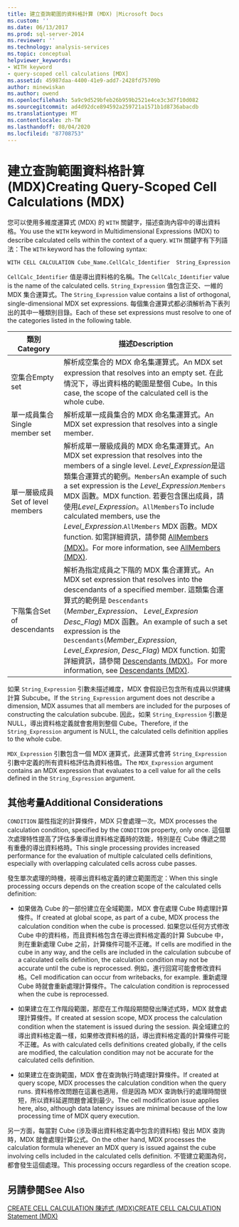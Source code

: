 ```yaml
---
title: 建立查詢範圍的資料格計算 (MDX) |Microsoft Docs
ms.custom: ''
ms.date: 06/13/2017
ms.prod: sql-server-2014
ms.reviewer: ''
ms.technology: analysis-services
ms.topic: conceptual
helpviewer_keywords:
- WITH keyword
- query-scoped cell calculations [MDX]
ms.assetid: 45987daa-4400-41e9-add7-2428fd75709b
author: minewiskan
ms.author: owend
ms.openlocfilehash: 5a9c9d529bfeb26b959b2521e4ce3c3d7f10d082
ms.sourcegitcommit: ad4d92dce894592a259721a1571b1d8736abacdb
ms.translationtype: MT
ms.contentlocale: zh-TW
ms.lasthandoff: 08/04/2020
ms.locfileid: "87708753"
---
```

# <a name="creating-query-scoped-cell-calculations-mdx"></a><span data-ttu-id="3f732-102">建立查詢範圍資料格計算 (MDX)</span><span class="sxs-lookup"><span data-stu-id="3f732-102">Creating Query-Scoped Cell Calculations (MDX)</span></span>
  <span data-ttu-id="3f732-103">您可以使用多維度運算式 (MDX) 的 `WITH` 關鍵字，描述查詢內容中的導出資料格。</span><span class="sxs-lookup"><span data-stu-id="3f732-103">You use the `WITH` keyword in Multidimensional Expressions (MDX) to describe calculated cells within the context of a query.</span></span> <span data-ttu-id="3f732-104">`WITH` 關鍵字有下列語法：</span><span class="sxs-lookup"><span data-stu-id="3f732-104">The `WITH` keyword has the following syntax:</span></span>  
  
```  
WITH CELL CALCULATION Cube_Name.CellCalc_Identifier  String_Expression  
```  
  
 <span data-ttu-id="3f732-105">`CellCalc_Identifier` 值是導出資料格的名稱。</span><span class="sxs-lookup"><span data-stu-id="3f732-105">The `CellCalc_Identifier` value is the name of the calculated cells.</span></span> <span data-ttu-id="3f732-106">`String_Expression` 值包含正交、一維的 MDX 集合運算式。</span><span class="sxs-lookup"><span data-stu-id="3f732-106">The `String_Expression` value contains a list of orthogonal, single-dimensional MDX set expressions.</span></span> <span data-ttu-id="3f732-107">每個集合運算式都必須解析為下表列出的其中一種類別目錄。</span><span class="sxs-lookup"><span data-stu-id="3f732-107">Each of these set expressions must resolve to one of the categories listed in the following table.</span></span>  
  
|<span data-ttu-id="3f732-108">類別</span><span class="sxs-lookup"><span data-stu-id="3f732-108">Category</span></span>|<span data-ttu-id="3f732-109">描述</span><span class="sxs-lookup"><span data-stu-id="3f732-109">Description</span></span>|  
|--------------|-----------------|  
|<span data-ttu-id="3f732-110">空集合</span><span class="sxs-lookup"><span data-stu-id="3f732-110">Empty set</span></span>|<span data-ttu-id="3f732-111">解析成空集合的 MDX 命名集運算式。</span><span class="sxs-lookup"><span data-stu-id="3f732-111">An MDX set expression that resolves into an empty set.</span></span> <span data-ttu-id="3f732-112">在此情況下，導出資料格的範圍是整個 Cube。</span><span class="sxs-lookup"><span data-stu-id="3f732-112">In this case, the scope of the calculated cell is the whole cube.</span></span>|  
|<span data-ttu-id="3f732-113">單一成員集合</span><span class="sxs-lookup"><span data-stu-id="3f732-113">Single member set</span></span>|<span data-ttu-id="3f732-114">解析成單一成員集合的 MDX 命名集運算式。</span><span class="sxs-lookup"><span data-stu-id="3f732-114">An MDX set expression that resolves into a single member.</span></span>|  
|<span data-ttu-id="3f732-115">單一層級成員</span><span class="sxs-lookup"><span data-stu-id="3f732-115">Set of level members</span></span>|<span data-ttu-id="3f732-116">解析成單一層級成員的 MDX 命名集運算式。</span><span class="sxs-lookup"><span data-stu-id="3f732-116">An MDX set expression that resolves into the members of a single level.</span></span> <span data-ttu-id="3f732-117">*Level_Expression*是這類集合運算式的範例。`Members`</span><span class="sxs-lookup"><span data-stu-id="3f732-117">An example of such a set expression is the *Level_Expression*.`Members`</span></span> <span data-ttu-id="3f732-118">MDX 函數。</span><span class="sxs-lookup"><span data-stu-id="3f732-118">MDX function.</span></span> <span data-ttu-id="3f732-119">若要包含匯出成員，請使用*Level_Expression*。`AllMembers`</span><span class="sxs-lookup"><span data-stu-id="3f732-119">To include calculated members, use the *Level_Expression*.`AllMembers`</span></span> <span data-ttu-id="3f732-120">MDX 函數。</span><span class="sxs-lookup"><span data-stu-id="3f732-120">MDX function.</span></span> <span data-ttu-id="3f732-121">如需詳細資訊，請參閱 [AllMembers &#40;MDX&#41;](/sql/mdx/allmembers-mdx)。</span><span class="sxs-lookup"><span data-stu-id="3f732-121">For more information, see [AllMembers &#40;MDX&#41;](/sql/mdx/allmembers-mdx).</span></span>|  
|<span data-ttu-id="3f732-122">下階集合</span><span class="sxs-lookup"><span data-stu-id="3f732-122">Set of descendants</span></span>|<span data-ttu-id="3f732-123">解析為指定成員之下階的 MDX 集合運算式。</span><span class="sxs-lookup"><span data-stu-id="3f732-123">An MDX set expression that resolves into the descendants of a specified member.</span></span> <span data-ttu-id="3f732-124">這類集合運算式的範例是 `Descendants` (*Member_Expression*、 *Level_Expresion* *Desc_Flag*) MDX 函數。</span><span class="sxs-lookup"><span data-stu-id="3f732-124">An example of such a set expression is the `Descendants`(*Member_Expression*, *Level_Expresion*, *Desc_Flag*) MDX function.</span></span> <span data-ttu-id="3f732-125">如需詳細資訊，請參閱 [Descendants &#40;MDX&#41;](/sql/mdx/descendants-mdx)。</span><span class="sxs-lookup"><span data-stu-id="3f732-125">For more information, see [Descendants &#40;MDX&#41;](/sql/mdx/descendants-mdx).</span></span>|  
  
 <span data-ttu-id="3f732-126">如果 `String_Expression` 引數未描述維度，MDX 會假設已包含所有成員以供建構計算 Subcube。</span><span class="sxs-lookup"><span data-stu-id="3f732-126">If the `String_Expression` argument does not describe a dimension, MDX assumes that all members are included for the purposes of constructing the calculation subcube.</span></span> <span data-ttu-id="3f732-127">因此，如果 `String_Expression` 引數是 NULL，導出資料格定義就會套用到整個 Cube。</span><span class="sxs-lookup"><span data-stu-id="3f732-127">Therefore, if the `String_Expression` argument is NULL, the calculated cells definition applies to the whole cube.</span></span>  
  
 <span data-ttu-id="3f732-128">`MDX_Expression` 引數包含一個 MDX 運算式，此運算式會將 `String_Expression` 引數中定義的所有資料格評估為資料格值。</span><span class="sxs-lookup"><span data-stu-id="3f732-128">The `MDX_Expression` argument contains an MDX expression that evaluates to a cell value for all the cells defined in the `String_Expression` argument.</span></span>  
  
## <a name="additional-considerations"></a><span data-ttu-id="3f732-129">其他考量</span><span class="sxs-lookup"><span data-stu-id="3f732-129">Additional Considerations</span></span>  
 <span data-ttu-id="3f732-130">`CONDITION` 屬性指定的計算條件，MDX 只會處理一次。</span><span class="sxs-lookup"><span data-stu-id="3f732-130">MDX processes the calculation condition, specified by the `CONDITION` property, only once.</span></span> <span data-ttu-id="3f732-131">這個單次處理特性提高了評估多重導出資料格定義時的效能，特別是在 Cube 傳遞之間有重疊的導出資料格時。</span><span class="sxs-lookup"><span data-stu-id="3f732-131">This single processing provides increased performance for the evaluation of multiple calculated cells definitions, especially with overlapping calculated cells across cube passes.</span></span>  
  
 <span data-ttu-id="3f732-132">發生單次處理的時機，視導出資料格定義的建立範圍而定：</span><span class="sxs-lookup"><span data-stu-id="3f732-132">When this single processing occurs depends on the creation scope of the calculated cells definition:</span></span>  
  
-   <span data-ttu-id="3f732-133">如果做為 Cube 的一部份建立在全域範圍，MDX 會在處理 Cube 時處理計算條件。</span><span class="sxs-lookup"><span data-stu-id="3f732-133">If created at global scope, as part of a cube, MDX process the calculation condition when the cube is processed.</span></span> <span data-ttu-id="3f732-134">如果您以任何方式修改 Cube 中的資料格，而且資料格包含在導出資料格定義的計算 Subcube 中，則在重新處理 Cube 之前，計算條件可能不正確。</span><span class="sxs-lookup"><span data-stu-id="3f732-134">If cells are modified in the cube in any way, and the cells are included in the calculation subcube of a calculated cells definition, the calculation condition may not be accurate until the cube is reprocessed.</span></span> <span data-ttu-id="3f732-135">例如，進行回寫可能會修改資料格。</span><span class="sxs-lookup"><span data-stu-id="3f732-135">Cell modification can occur from writebacks, for example.</span></span> <span data-ttu-id="3f732-136">重新處理 Cube 時就會重新處理計算條件。</span><span class="sxs-lookup"><span data-stu-id="3f732-136">The calculation condition is reprocessed when the cube is reprocessed.</span></span>  
  
-   <span data-ttu-id="3f732-137">如果建立在工作階段範圍，那麼在工作階段期間發出陳述式時，MDX 就會處理計算條件。</span><span class="sxs-lookup"><span data-stu-id="3f732-137">If created at session scope, MDX process the calculation condition when the statement is issued during the session.</span></span> <span data-ttu-id="3f732-138">與全域建立的導出資料格定義一樣，如果修改資料格的話，導出資料格定義的計算條件可能不正確。</span><span class="sxs-lookup"><span data-stu-id="3f732-138">As with calculated cells definitions created globally, if the cells are modified, the calculation condition may not be accurate for the calculated cells definition.</span></span>  
  
-   <span data-ttu-id="3f732-139">如果建立在查詢範圍，MDX 會在查詢執行時處理計算條件。</span><span class="sxs-lookup"><span data-stu-id="3f732-139">If created at query scope, MDX processes the calculation condition when the query runs.</span></span> <span data-ttu-id="3f732-140">資料格修改問題在這裏也適用，但是因為 MDX 查詢執行的處理時間很短，所以資料延遲問題會減到最少。</span><span class="sxs-lookup"><span data-stu-id="3f732-140">The cell modification issue applies here, also, although data latency issues are minimal because of the low processing time of MDX query execution.</span></span>  
  
 <span data-ttu-id="3f732-141">另一方面，每當對 Cube (涉及導出資料格定義中包含的資料格) 發出 MDX 查詢時，MDX 就會處理計算公式。</span><span class="sxs-lookup"><span data-stu-id="3f732-141">On the other hand, MDX processes the calculation formula whenever an MDX query is issued against the cube involving cells included in the calculated cells definition.</span></span> <span data-ttu-id="3f732-142">不管建立範圍為何，都會發生這個處理。</span><span class="sxs-lookup"><span data-stu-id="3f732-142">This processing occurs regardless of the creation scope.</span></span>  
  
## <a name="see-also"></a><span data-ttu-id="3f732-143">另請參閱</span><span class="sxs-lookup"><span data-stu-id="3f732-143">See Also</span></span>  
 [<span data-ttu-id="3f732-144">CREATE CELL CALCULATION 陳述式 &#40;MDX&#41;</span><span class="sxs-lookup"><span data-stu-id="3f732-144">CREATE CELL CALCULATION Statement &#40;MDX&#41;</span></span>](/sql/mdx/mdx-data-definition-create-cell-calculation)  
  
  
